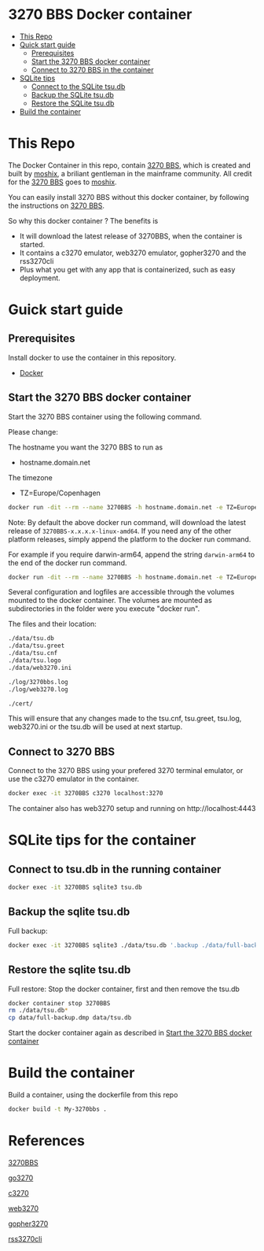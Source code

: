 # 3270 BBS Docker container

- [This Repo](#this-repo)
- [Quick start guide](#Quick-start-guide)
  - [Prerequisites](#Prerequisites) 
  - [Start the 3270 BBS docker container](#start-the-3270-bbs-docker-container)
  - [Connect to 3270 BBS in the container](#connect-to-3270-bbs)
- [SQLite tips](#sqlite-tips-for-the-container)
  - [Connect to the SQLite tsu.db](#connect-to-tsudb-in-the-running-container)
  - [Backup the SQLite tsu.db](#backup-the-sqlite-tsudb)
  - [Restore the SQLite tsu.db](#restore-the-sqlite-tsudb)
- [Build the container](#build-the-container)

# This Repo

The Docker Container in this repo, contain [3270 BBS](https://github.com/moshix/3270BBS), which is created and built by [moshix](https://github.com/moshix), a briliant gentleman in the mainframe community. 
All credit for the [3270 BBS](https://github.com/moshix/3270BBS) goes to [moshix](https://github.com/moshix).

You can easily install 3270 BBS without this docker container, by following the instructions on [3270 BBS](https://github.com/moshix/3270BBS).

So why this docker container ?
The benefits is 
- It will download the latest release of 3270BBS, when the container is started.
- It contains a c3270 emulator, web3270 emulator, gopher3270 and the rss3270cli 
- Plus what you get with any app that is containerized, such as easy deployment. 


# Guick start guide

## Prerequisites

Install docker to use the container in this repository.

* [Docker](https://www.docker.com/get-started)

## Start the 3270 BBS docker container

Start the 3270 BBS container using the following command.

Please change:

The hostname you want the 3270 BBS to run as
* hostname.domain.net 

The timezone
* TZ=Europe/Copenhagen


```sh
docker run -dit --rm --name 3270BBS -h hostname.domain.net -e TZ=Europe/Copenhagen -v ./data:/opt/3270bbs/data -v ./cert:/opt/3270bbs/cert -v ./log:/var/log -p 2022:2022 -p 9000:9000 -p 3270:3270 -p 3271:3271 -p 4443:443 -p 7300:7300 mhardingdk/3270bbs:latest
```

Note: By default the above docker run command, will download the latest release of ``` 3270BBS-x.x.x.x-linux-amd64 ```. If you need any of the other platform releases, simply append the platform to the docker run command. 

For example if you require darwin-arm64, append the string ```darwin-arm64``` to the end of the docker run command.

```sh
docker run -dit --rm --name 3270BBS -h hostname.domain.net -e TZ=Europe/Copenhagen -v ./data:/opt/3270bbs/data -v ./cert:/opt/3270bbs/cert -v ./log:/var/log -p 2022:2022 -p 9000:9000 -p 3270:3270 -p 3271:3271 -p 4443:443 -p 7300:7300 mhardingdk/3270bbs:latest darwin-arm64
```

Several configuration and logfiles are accessible through the volumes mounted to the docker container. The volumes are mounted as subdirectories in the folder were you execute "docker run".

The files and their location:
```sh
./data/tsu.db
./data/tsu.greet
./data/tsu.cnf
./data/tsu.logo
./data/web3270.ini

./log/3270bbs.log
./log/web3270.log

./cert/
```

This will ensure that any changes made to the tsu.cnf, tsu.greet, tsu.log, web3270.ini or the tsu.db will be used at next startup.

## Connect to 3270 BBS

Connect to the 3270 BBS using your prefered 3270 terminal emulator, or use the c3270 emulator in the container.

```sh
docker exec -it 3270BBS c3270 localhost:3270
```

The container also has web3270 setup and running on http://localhost:4443

# SQLite tips for the container

## Connect to tsu.db in the running container

```sh
docker exec -it 3270BBS sqlite3 tsu.db
```

## Backup the sqlite tsu.db

Full backup:
```sh
docker exec -it 3270BBS sqlite3 ./data/tsu.db '.backup ./data/full-backup.dmp'

```

## Restore the sqlite tsu.db

Full restore:
Stop the docker container, first and then remove the tsu.db

```sh
docker container stop 3270BBS
rm ./data/tsu.db* 
cp data/full-backup.dmp data/tsu.db
```

Start the docker container again as described in [Start the 3270 BBS docker container](#start-the-3270-bbs-docker-container)

# Build the container

Build a container, using the dockerfile from this repo

```sh
docker build -t My-3270bbs .
```

# References

[3270BBS](https://github.com/moshix/3270BBS/releases)

[go3270](https://github.com/racingmars/go3270)

[c3270](https://x3270.miraheze.org/wiki/C3270)

[web3270](https://github.com/MVS-sysgen/web3270)

[gopher3270](https://github.com/ErnieTech101/gopher3270)

[rss3270cli](https://github.com/MortenHarding/rss3270cli)

